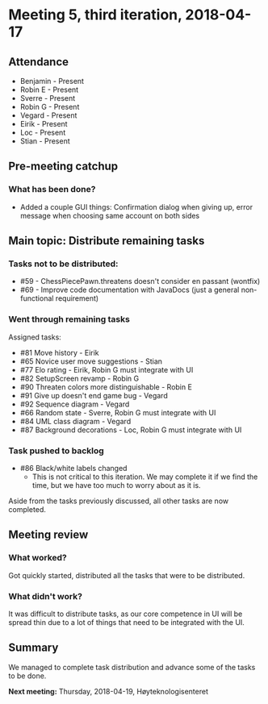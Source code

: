# Meeting 5, third iteration, 2018-04-17

## Attendance

- Benjamin - Present
- Robin E - Present
- Sverre - Present
- Robin G - Present
- Vegard - Present
- Eirik - Present
- Loc - Present
- Stian - Present

## Pre-meeting catchup

### What has been done?

- Added a couple GUI things: Confirmation dialog when giving up, error message when choosing same account on both sides

## Main topic: Distribute remaining tasks

### Tasks not to be distributed:

- #59 - ChessPiecePawn.threatens doesn't consider en passant (wontfix)
- #69 - Improve code documentation with JavaDocs (just a general non-functional
  requirement)

### Went through remaining tasks

Assigned tasks:

- #81 Move history                         - Eirik
- #65 Novice user move suggestions         - Stian
- #77 Elo rating                           - Eirik, Robin G must integrate with UI
- #82 SetupScreen revamp                   - Robin G
- #90 Threaten colors more distinguishable - Robin E
- #91 Give up doesn't end game bug         - Vegard
- #92 Sequence diagram                     - Vegard
- #66 Random state                         - Sverre, Robin G must integrate with UI
- #84 UML class diagram                    - Vegard
- #87 Background decorations               - Loc, Robin G must integrate with UI

### Task pushed to backlog
- #86 Black/white labels changed
  - This is not critical to this iteration. We may complete it if we find the time, but we have too much to worry about as it is.

Aside from the tasks previously discussed, all other tasks are now completed.

## Meeting review

### What worked?

Got quickly started, distributed all the tasks that were to be distributed.

### What didn't work?

It was difficult to distribute tasks, as our core competence in UI will be spread thin due to a lot of things that need to be integrated with the UI.

## Summary

We managed to complete task distribution and advance some of the tasks to be done.

**Next meeting:** Thursday, 2018-04-19, Høyteknologisenteret


